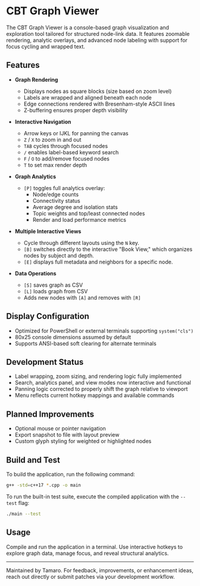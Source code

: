 # CBT Graph Viewer

The CBT Graph Viewer is a console-based graph visualization and exploration tool tailored for structured node-link data. It features zoomable rendering, analytic overlays, and advanced node labeling with support for focus cycling and wrapped text.

## Features

- **Graph Rendering**
  - Displays nodes as square blocks (size based on zoom level)
  - Labels are wrapped and aligned beneath each node
  - Edge connections rendered with Bresenham-style ASCII lines
  - Z-buffering ensures proper depth visibility

- **Interactive Navigation**
  - Arrow keys or IJKL for panning the canvas
  - `Z` / `X` to zoom in and out
  - `TAB` cycles through focused nodes
  - `/` enables label-based keyword search
  - `F` / `O` to add/remove focused nodes
  - `T` to set max render depth

- **Graph Analytics**
  - `[P]` toggles full analytics overlay:
    - Node/edge counts
    - Connectivity status
    - Average degree and isolation stats
    - Topic weights and top/least connected nodes
    - Render and load performance metrics

- **Multiple Interactive Views**
  - Cycle through different layouts using the `N` key.
  - `[B]` switches directly to the interactive "Book View," which organizes nodes by subject and depth.
  - `[E]` displays full metadata and neighbors for a specific node.

- **Data Operations**
  - `[S]` saves graph as CSV
  - `[L]` loads graph from CSV
  - Adds new nodes with `[A]` and removes with `[R]`

## Display Configuration

- Optimized for PowerShell or external terminals supporting `system("cls")`
- 80x25 console dimensions assumed by default
- Supports ANSI-based soft clearing for alternate terminals

## Development Status

- Label wrapping, zoom sizing, and rendering logic fully implemented
- Search, analytics panel, and view modes now interactive and functional
- Panning logic corrected to properly shift the graph relative to viewport
- Menu reflects current hotkey mappings and available commands

## Planned Improvements

- Optional mouse or pointer navigation
- Export snapshot to file with layout preview
- Custom glyph styling for weighted or highlighted nodes

## Build and Test

To build the application, run the following command:

```bash
g++ -std=c++17 *.cpp -o main
```

To run the built-in test suite, execute the compiled application with the `--test` flag:

```bash
./main --test
```

## Usage

Compile and run the application in a terminal. Use interactive hotkeys to explore graph data, manage focus, and reveal structural analytics.

---

Maintained by Tamaro. For feedback, improvements, or enhancement ideas, reach out directly or submit patches via your development workflow.
